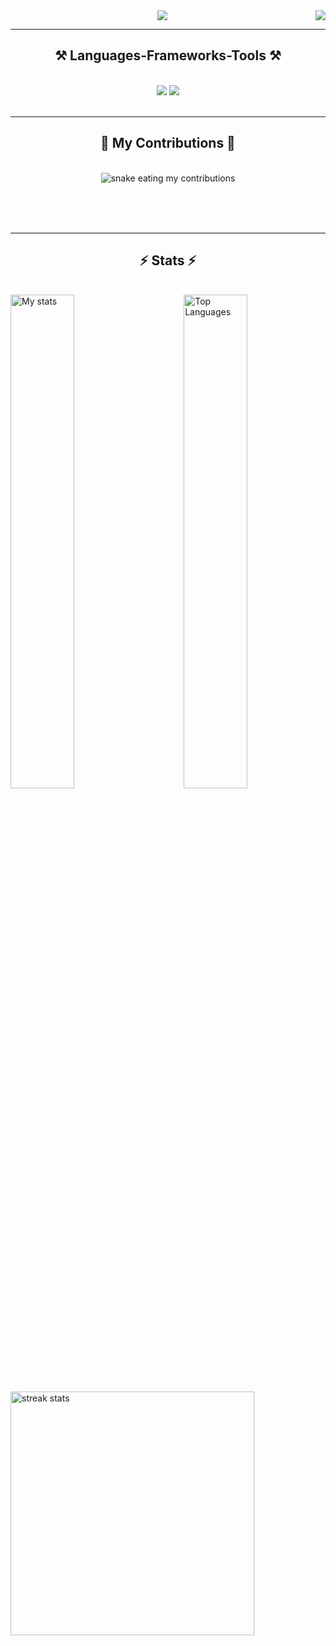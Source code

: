 <img align="right" src="https://visitor-badge.laobi.icu/badge?page_id=SkyActive23.SkyActive23" />

<div align="center">
    <img src="https://readme-typing-svg.herokuapp.com/?font=Righteous&size=35&center=true&vCenter=true&width=500&height=70&duration=4000&lines=Welcome+to+my+GitHub!+👋;+My+name+is+Skyler!;" />
</div>

<hr/>
 
<h2 align="center">⚒️ Languages-Frameworks-Tools ⚒️</h2>
<br/>
<div align="center">
    <img src="https://skillicons.dev/icons?i=react,bootstrap,mui,html,css,vscode,github,figma,tailwind,git,r" />
    <img src="https://skillicons.dev/icons?i=nodejs,python,javascript,typescript,express,firebase,mongodb,flutter,java,nextjs,mysql,flask" /><br>
</div>

<br/>
<hr/>

<div align="center">
  <h2>🐍 My Contributions 🐍</h2>
  <br>
  <img alt="snake eating my contributions" src="https://raw.githubusercontent.com/SkyActive23/Skyactive23/output/github-contribution-grid-snake.svg" />
  
  <br/><br/><br/>
</div>

<hr/>

<div align="center">
  <h2>⚡ Stats ⚡</h2>
  <br>
</div>
<div>
  
  <img alt="My stats" align="left" width="45%" src="https://github-readme-stats.vercel.app/api?username=SkyActive23&show_icons=true&theme=radical" />
  
  
  <img alt="Top Languages" align="right" width="45%" src="https://github-readme-stats.vercel.app/api/top-langs/?username=SkyActive23&layout=compact&theme=radical" />

  <br/>
  <img alt="streak stats" align="center" width=390 src="https://github-readme-streak-stats-SkyActive23.vercel.app/?user=SkyActive23&count_private=true&theme=radical&border_radius=10" />
</div>




<!--
**SkyActive23/SkyActive23** is a ✨ _special_ ✨ repository because its `README.md` (this file) appears on your GitHub profile.

Here are some ideas to get you started:

- 🔭 I’m currently working on ...
- 🌱 I’m currently learning ...
- 👯 I’m looking to collaborate on ...
- 🤔 I’m looking for help with ...
- 💬 Ask me about ...
- 📫 How to reach me: ...
- 😄 Pronouns: ...
- ⚡ Fun fact: ...
-->
